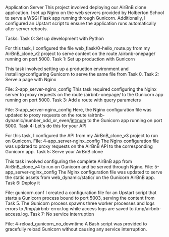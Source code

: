 Application Server
This project involved deploying our AirBnB clone application. I set up Nginx on the web servers provided by Holberton School to serve a WSGI Flask app running through Gunicorn. Additionally, I configured an Upstart script to ensure the application runs automatically after server reboots.

Tasks:
Task 0: Set up development with Python

For this task, I configured the file web_flask/0-hello_route.py from my AirBnB_clone_v2 project to serve content on the route /airbnb-onepage/ running on port 5000.
Task 1: Set up production with Gunicorn

This task involved setting up a production environment and installing/configuring Gunicorn to serve the same file from Task 0.
Task 2: Serve a page with Nginx

File: 2-app_server-nginx_config
This task required configuring the Nginx server to proxy requests on the route /airbnb-onepage/ to the Gunicorn app running on port 5000.
Task 3: Add a route with query parameters

File: 3-app_server-nginx_config
Here, the Nginx configuration file was updated to proxy requests on the route /airbnb-dynamic/number_odd_or_even/<int:num> to the Gunicorn app running on port 5000.
Task 4: Let's do this for your API

For this task, I configured the API from my AirBnB_clone_v3 project to run on Gunicorn.
File: 4-app_server-nginx_config
The Nginx configuration file was updated to proxy requests on the AirBnB API to the corresponding Gunicorn app.
Task 5: Serve your AirBnB clone

This task involved configuring the complete AirBnB app from AirBnB_clone_v4 to run on Gunicorn and be served through Nginx.
File: 5-app_server-nginx_config
The Nginx configuration file was updated to serve the static assets from web_dynamic/static/ on the Gunicorn AirBnB app.
Task 6: Deploy it

File: gunicorn.conf
I created a configuration file for an Upstart script that starts a Gunicorn process bound to port 5003, serving the content from Task 5.
The Gunicorn process spawns three worker processes and logs errors to /tmp/airbnb-error.log while access logs are saved to /tmp/airbnb-access.log.
Task 7: No service interruption

File: 4-reload_gunicorn_no_downtime
A Bash script was provided to gracefully reload Gunicorn without causing any service interruption.




